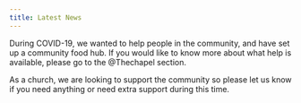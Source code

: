 ```yaml
---
title: Latest News
---
```

During COVID-19, we wanted to help people in the community, and have set up a community food hub. If you would like to know more about what help is available, please go to the @Thechapel section.

As a church, we are looking to support the community so please let us know if you need anything or need extra support during this time.